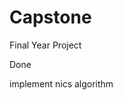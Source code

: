 # Capstone
Final Year Project

<!-- Ensure that students cant apply to same subjects more than once. --> Done

<!-- ensure that subjects are applied for in order of priority -->

<!-- flash messages across screen -->

<!-- enable prerequisite barring -->


<!-- OVERHAUL STRUCTURE TO API BASED -->
<!-- add security features like sending encrypted passwords -->
<!-- flash messages on screen -->
implement nics algorithm


